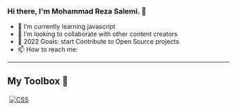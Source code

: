### Hi there, I'm Mohammad Reza Salemi. 👋


- 🌱 I’m currently learning javascript
- 👯 I’m looking to collaborate with other content creators
- 🥅 2022 Goals: start Contribute to Open Source projects
- 📫 How to reach me: 

---

## My Toolbox 🧰


<p>
  <a href="">
    <img src="https://www.vectorlogo.zone/logos/w3_css/w3_css-ar21.svg" alt="CSS" style="vertical-align:top; margin:4px;">
  </a>
  
</p
 

